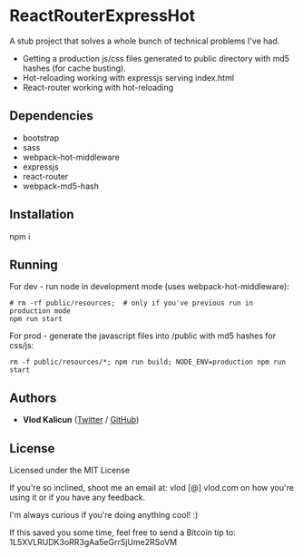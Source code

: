 ReactRouterExpressHot
=====================
A stub project that solves a whole bunch of technical problems I've had.

- Getting a production js/css files generated to public directory with md5 hashes (for cache busting).
- Hot-reloading working with expressjs serving index.html
- React-router working with hot-reloading

Dependencies
------------
- bootstrap
- sass
- webpack-hot-middleware
- expressjs
- react-router
- webpack-md5-hash

Installation
------------
npm i

Running
------------

For dev - run node in development mode (uses webpack-hot-middleware):

    # rm -rf public/resources;  # only if you've previous run in production mode
    npm run start

For prod - generate the javascript files into /public with md5 hashes for css/js:

    rm -f public/resources/*; npm run build; NODE_ENV=production npm run start


Authors
-------

* **Vlod Kalicun** ([Twitter](https://twitter.com/vlod) / [GitHub](https://github.com/vlod))

License
-------

Licensed under the MIT License

If you're so inclined, shoot me an email at: vlod [@] vlod.com on how you're using it or if you have any feedback.

I'm always curious if you're doing anything cool! :)

If this saved you some time, feel free to send a Bitcoin tip to: 1L5XVLRUDK3oRR3gAa5eGrrSjUme2RSoVM
